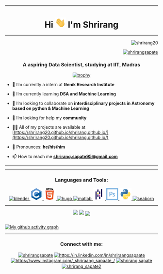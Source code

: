 
---

<h1 align="center"> Hi <img src="/assets/Higif.gif" width="35px"/> I'm Shrirang</h1>

---

<p align="Right"> <img src="https://komarev.com/ghpvc/?username=shrirang20&label=Profile%20views&color=0e75b6&style=flat" alt="shrirang20" /> </p>
<p align="right"> <a href="https://twitter.com/shrirangsapate" target="blank"><img src="https://img.shields.io/twitter/follow/shrirangsapate?logo=twitter&style=for-the-badge" alt="shrirangsapate" /></a> </p>

<h3 align="center">A aspiring Data Scientist, studying at IIT, Madras</h3>

<div align="center">  
  
[![trophy](https://github-profile-trophy.vercel.app/?username=Shrirang20&theme=tokyonight&no-bg=true&no-frame=true-ma&column=4&margin-w=25&margin-h=18)](https://github.com/ryo-ma/github-profile-trophy)

</div>

- 🔭 I’m currently a intern at **Genik Research Institute**

- 🌱 I’m currently learning **DSA and Machine Learning**

- 👯 I’m looking to collaborate on **interdisciplinary projects in Astronomy based on python & Machine Learning**

- 🤝 I’m looking for help my **community**

- 👨‍💻 All of my projects are available at [https://shrirang20.github.io/shrirang.github.io/](https://shrirang20.github.io/shrirang.github.io/)

- 🙂 Pronounces: **he/his/him**

- 📫 How to reach me **shrirang.sapate95@gmail.com**
---

---
<h3 align="center">Languages and Tools:</h3>
<p align="center"> <a href="https://www.blender.org/" target="_blank" rel="noreferrer"> <img src="https://download.blender.org/branding/community/blender_community_badge_white.svg" alt="blender" width="40" height="40"/> </a> <a href="https://www.cprogramming.com/" target="_blank" rel="noreferrer"> <img src="https://raw.githubusercontent.com/devicons/devicon/master/icons/c/c-original.svg" alt="c" width="40" height="40"/> </a> <a href="https://www.w3.org/html/" target="_blank" rel="noreferrer"> <img src="https://raw.githubusercontent.com/devicons/devicon/master/icons/html5/html5-original-wordmark.svg" alt="html5" width="40" height="40"/> </a> <a href="https://gohugo.io/" target="_blank" rel="noreferrer"> <img src="https://api.iconify.design/logos-hugo.svg" alt="hugo" width="40" height="40"/> </a> <a href="https://www.mathworks.com/" target="_blank" rel="noreferrer"> <img src="https://upload.wikimedia.org/wikipedia/commons/2/21/Matlab_Logo.png" alt="matlab" width="40" height="40"/> </a> <a href="https://pandas.pydata.org/" target="_blank" rel="noreferrer"> <img src="https://raw.githubusercontent.com/devicons/devicon/2ae2a900d2f041da66e950e4d48052658d850630/icons/pandas/pandas-original.svg" alt="pandas" width="40" height="40"/> </a> <a href="https://www.photoshop.com/en" target="_blank" rel="noreferrer"> <img src="https://raw.githubusercontent.com/devicons/devicon/master/icons/photoshop/photoshop-line.svg" alt="photoshop" width="40" height="40"/> </a> <a href="https://www.python.org" target="_blank" rel="noreferrer"> <img src="https://raw.githubusercontent.com/devicons/devicon/master/icons/python/python-original.svg" alt="python" width="40" height="40"/> </a> <a href="https://seaborn.pydata.org/" target="_blank" rel="noreferrer"> <img src="https://seaborn.pydata.org/_images/logo-mark-lightbg.svg" alt="seaborn" width="40" height="40"/> </a> </p>

---
<table>
  <p align="center">
    <img width="49%" src="https://github-readme-stats.vercel.app/api?username=shrirang20&show_icons=true&theme=tokyonight&no-bg=true&no-frame=true&show_icons=true&locale=en" >
    <img width="49%" src="https://github-readme-streak-stats.herokuapp.com/?user=shrirang20&theme=tokyonight&no-bg=true&no-frame=true&show_icons=true&locale=en" >
    <img align="center" width="50%" src="https://github-readme-stats.vercel.app/api/top-langs/?username=shrirang20&theme=tokyonight&no-bg=true&no-frame=true&show_icons=true&locale=en&layout=compact">
  </p>
</table>

[![My github activity graph](https://activity-graph.herokuapp.com/graph?username=shrirang20&theme=react-dark)](https://github.com/shrirang20/github-readme-activity-graph)

----

<h3 align="center">Connect with me:</h3>
<p align="center">
<a href="https://twitter.com/shrirangsapate" target="blank"><img align="center" src="https://raw.githubusercontent.com/rahuldkjain/github-profile-readme-generator/master/src/images/icons/Social/twitter.svg" alt="shrirangsapate" height="30" width="40" /></a>
<a href="https://linkedin.com/in/https://in.linkedin.com/in/shriraangsapaate" target="blank"><img align="center" src="https://raw.githubusercontent.com/rahuldkjain/github-profile-readme-generator/master/src/images/icons/Social/linked-in-alt.svg" alt="https://in.linkedin.com/in/shriraangsapaate" height="30" width="40" /></a>
<a href="https://instagram.com/https://www.instagram.com/_shriraang_sapaate_/" target="blank"><img align="center" src="https://raw.githubusercontent.com/rahuldkjain/github-profile-readme-generator/master/src/images/icons/Social/instagram.svg" alt="https://www.instagram.com/_shriraang_sapaate_/" height="30" width="40" /></a>
<a href="https://www.youtube.com/c/shrirang sapate" target="blank"><img align="center" src="https://raw.githubusercontent.com/rahuldkjain/github-profile-readme-generator/master/src/images/icons/Social/youtube.svg" alt="shrirang sapate" height="30" width="40" /></a>
<a href="https://www.hackerrank.com/shrirang_sapate2" target="blank"><img align="center" src="https://raw.githubusercontent.com/rahuldkjain/github-profile-readme-generator/master/src/images/icons/Social/hackerrank.svg" alt="shrirang_sapate2" height="30" width="40" /></a>
</p>
